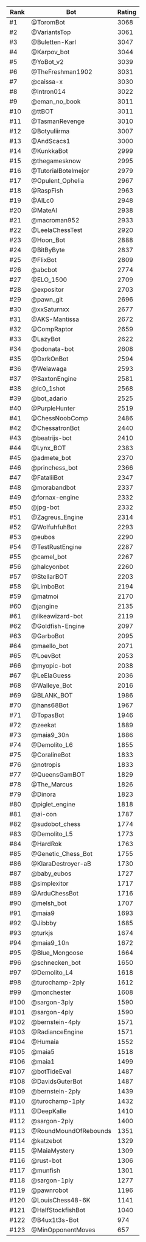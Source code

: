 Rank|Bot|Rating
---|---|---
#1|@ToromBot|3068
#2|@VariantsTop|3061
#3|@Buletten-Karl|3047
#4|@Karpov_bot|3044
#5|@YoBot_v2|3039
#6|@TheFreshman1902|3031
#7|@caissa-x|3030
#8|@Intron014|3022
#9|@eman_no_book|3011
#10|@ttBOT|3011
#11|@TasmanRevenge|3010
#12|@Botyuliirma|3007
#13|@AndScacs1|3000
#14|@KunkkaBot|2999
#15|@thegamesknow|2995
#16|@TutorialBotelmejor|2979
#17|@Opulent_Ophelia|2967
#18|@RaspFish|2963
#19|@AILc0|2948
#20|@MateAI|2938
#21|@macroman952|2933
#22|@LeelaChessTest|2920
#23|@Hoon_Bot|2888
#24|@BitByByte|2837
#25|@FlixBot|2809
#26|@abcbot|2774
#27|@ELO_1500|2709
#28|@expositor|2703
#29|@pawn_git|2696
#30|@xxSaturnxx|2677
#31|@AKS-Mantissa|2672
#32|@CompRaptor|2659
#33|@LazyBot|2622
#34|@odonata-bot|2608
#35|@DxrkOnBot|2594
#36|@Weiawaga|2593
#37|@SaxtonEngine|2581
#38|@lc0_1shot|2568
#39|@bot_adario|2525
#40|@PurpleHunter|2519
#41|@ChessNoobComp|2486
#42|@ChessatronBot|2440
#43|@beatrijs-bot|2410
#44|@Lynx_BOT|2383
#45|@admete_bot|2370
#46|@princhess_bot|2366
#47|@FataliiBot|2347
#48|@morabandbot|2337
#49|@fornax-engine|2332
#50|@jpg-bot|2332
#51|@Zagreus_Engine|2314
#52|@WolfuhfuhBot|2293
#53|@eubos|2290
#54|@TestRustEngine|2287
#55|@camel_bot|2267
#56|@halcyonbot|2260
#57|@StellarBOT|2203
#58|@LimboBot|2194
#59|@matmoi|2170
#60|@jangine|2135
#61|@likeawizard-bot|2119
#62|@Goldfish-Engine|2097
#63|@GarboBot|2095
#64|@maello_bot|2071
#65|@LoevBot|2053
#66|@myopic-bot|2038
#67|@LeElaGuess|2036
#68|@Walleye_Bot|2016
#69|@BLANK_BOT|1986
#70|@hans68Bot|1967
#71|@TopasBot|1946
#72|@zeekat|1889
#73|@maia9_30n|1886
#74|@Demolito_L6|1855
#75|@CoralineBot|1833
#76|@notropis|1833
#77|@QueensGamBOT|1829
#78|@The_Marcus|1826
#79|@Dinora|1823
#80|@piglet_engine|1818
#81|@ai-con|1787
#82|@sudobot_chess|1774
#83|@Demolito_L5|1773
#84|@HardRok|1763
#85|@Genetic_Chess_Bot|1755
#86|@KlaraDestroyer-aB|1730
#87|@baby_eubos|1727
#88|@simplexitor|1717
#89|@ArduChessBot|1716
#90|@melsh_bot|1707
#91|@maia9|1693
#92|@Jibbby|1685
#93|@turkjs|1674
#94|@maia9_10n|1672
#95|@Blue_Mongoose|1664
#96|@schnecken_bot|1650
#97|@Demolito_L4|1618
#98|@turochamp-2ply|1612
#99|@monchester|1608
#100|@sargon-3ply|1590
#101|@sargon-4ply|1590
#102|@bernstein-4ply|1571
#103|@RadianceEngine|1571
#104|@Humaia|1552
#105|@maia5|1518
#106|@maia1|1499
#107|@botTideEval|1487
#108|@DavidsGuterBot|1487
#109|@bernstein-2ply|1439
#110|@turochamp-1ply|1432
#111|@DeepKalle|1410
#112|@sargon-2ply|1400
#113|@RoundMoundOfRebounds|1351
#114|@katzebot|1329
#115|@MaiaMystery|1309
#116|@rust-bot|1306
#117|@munfish|1301
#118|@sargon-1ply|1277
#119|@pawnrobot|1196
#120|@LouisChess48-6K|1141
#121|@HalfStockfishBot|1040
#122|@B4ux1t3s-Bot|974
#123|@MinOpponentMoves|657

